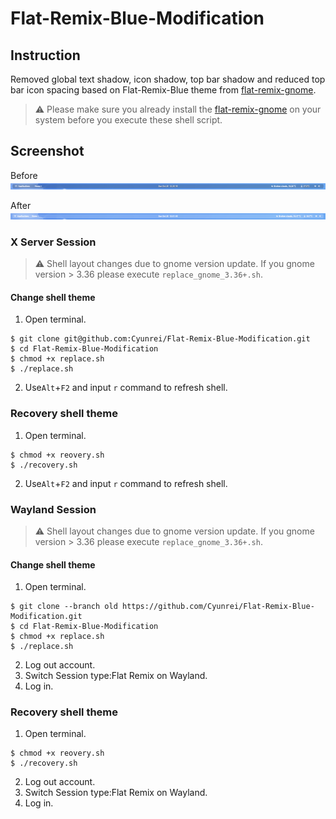# Flat-Remix-Blue-Modification
## Instruction
Removed global text shadow, icon shadow, top bar shadow and reduced top bar icon spacing based on Flat-Remix-Blue theme from [flat-remix-gnome](https://github.com/daniruiz/flat-remix-gnome).
> :warning: Please make sure you already install the [flat-remix-gnome](https://github.com/daniruiz/flat-remix-gnome) on your system before you execute these shell script.
## Screenshot
Before  
![screenshot_before](https://raw.githubusercontent.com/Cyunrei/Flat-Remix-Blue-Modification/old/screenshot_before.png)

After  
![screenshot](https://raw.githubusercontent.com/Cyunrei/Flat-Remix-Blue-Modification/old/screenshot.png)

### X Server Session
> :warning: Shell layout changes due to gnome version update. If you gnome version > 3.36 please execute `replace_gnome_3.36+.sh`.
#### Change shell theme
1. Open terminal.
```shell
$ git clone git@github.com:Cyunrei/Flat-Remix-Blue-Modification.git
$ cd Flat-Remix-Blue-Modification
$ chmod +x replace.sh
$ ./replace.sh
```
2. Use`Alt`+`F2` and input `r` command to refresh shell.
### Recovery shell theme
1. Open terminal.
```shell
$ chmod +x reovery.sh
$ ./recovery.sh
```
2. Use`Alt`+`F2` and input `r` command to refresh shell.
### Wayland Session
> :warning: Shell layout changes due to gnome version update. If you gnome version > 3.36 please execute `replace_gnome_3.36+.sh`.
#### Change shell theme
1. Open terminal.
```shell
$ git clone --branch old https://github.com/Cyunrei/Flat-Remix-Blue-Modification.git
$ cd Flat-Remix-Blue-Modification
$ chmod +x replace.sh
$ ./replace.sh
```
2. Log out account.
3. Switch Session type:Flat Remix on Wayland.
4. Log in.
### Recovery shell theme
1. Open terminal.
```shell
$ chmod +x reovery.sh
$ ./recovery.sh
```
2. Log out account.
3. Switch Session type:Flat Remix on Wayland.
4. Log in.
